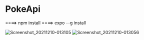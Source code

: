 # PokeApi

====> npm install 
====> expo --g install


![Screenshot_20211210-013105](https://user-images.githubusercontent.com/55507831/145517565-194191dc-805a-4708-b19a-3022a715f156.png)
![Screenshot_20211210-013056](https://user-images.githubusercontent.com/55507831/145517574-4a8f9a25-49da-40af-af2f-cfd5524978e8.png)

